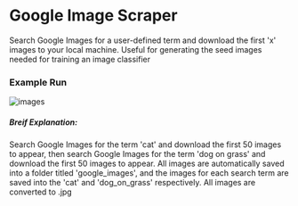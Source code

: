 # Google Image Scraper
Search Google Images for a user-defined term and download the first 'x' images to your local machine. Useful for generating the seed images needed for training an image classifier

### Example Run

![images](images/image_scraper.gif)

##### Breif Explanation:
Search Google Images for the term 'cat' and download the first 50 images to appear, then search Google Images for the term 'dog on grass' and download the first 50 images to appear. All images are automatically saved into a folder titled 'google_images', and the images for each search term are saved into the 'cat' and 'dog_on_grass' respectively. All images are converted to .jpg

